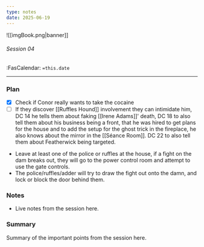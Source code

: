 ```yaml
---
type: notes
date: 2025-06-19
---
```


![[imgBook.png|banner]]
###### Session 04
<span class="sub2">:FasCalendar: `=this.date`</span>
___

### Plan
- [x] Check if Conor really wants to take the cocaine
- [ ] If they discover [[Ruffles Hound]] involvement they can intimidate him, DC 14 he tells them about faking [[Irene Adams]]' death, DC 18 to also tell them about his business being a front, that he was hired to get plans for the house and to add the setup for the ghost trick in the fireplace, he also knows about the mirror in the [[Séance Room]]. DC 22 to also tell them about Featherwick being targeted.

- Leave at least one of the police or ruffles at the house, if a fight on the dam breaks out, they will go to the power control room and attempt to use the gate controls.
- The police/ruffles/adder will try to draw the fight out onto the damn, and lock or block the door behind them.

### Notes
- Live notes from the session here.

### Summary
Summary of the important points from the session here.


